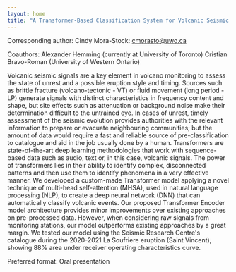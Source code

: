 ```yaml
---
layout: home
title: "A Transformer-Based Classification System for Volcanic Seismic Signals"
---
```



Corresponding author: Cindy Mora-Stock: cmorasto@uwo.ca

Coauthors: Alexander Hemming (currently at University of Toronto)
 Cristian Bravo-Roman (University of Western Ontario) 

Volcanic seismic signals are a key element in volcano monitoring to assess the state of unrest and a possible eruption style and timing. Sources such as brittle fracture (volcano-tectonic - VT) or fluid movement (long period - LP) generate signals with distinct characteristics in frequency content and shape, but site effects such as attenuation or background noise make their determination difficult to the untrained eye. In cases of unrest, timely assessment of the seismic evolution provides authorities with the relevant information to prepare or evacuate neighbouring communities; but the amount of data would require a fast and reliable source of pre-classification to catalogue and aid in the job usually done by a human. 
 Transformers are state-of-the-art deep learning methodologies that work with sequence-based data such as audio, text or, in this case, volcanic signals. The power of transformers lies in their ability to identify complex, disconnected patterns and then use them to identify phenomena in a very effective manner. We developed a custom-made Transformer model applying a novel technique of multi-head self-attention (MHSA), used in natural language processing (NLP), to create a deep neural network (DNN) that can automatically classify volcanic events. Our proposed Transformer Encoder model architecture provides minor improvements over existing approaches on pre-processed data. However, when considering raw signals from monitoring stations, our model outperforms existing approaches by a great margin. We tested our model using the Seismic Research Centre's catalogue during the 2020-2021 La Soufriere eruption (Saint Vincent), showing 88% area under receiver operating characteristics curve.

Preferred format: Oral presentation
